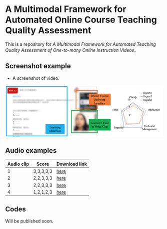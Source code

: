 # A Multimodal Framework for Automated Online Course Teaching Quality Assessment

This is a repository for *A Multimodal Framework for Automated Teaching Quality Assessment of One-to-many Online Instruction Videos*。

## Screenshot example

* A screenshot of video.


![screen](file/screen.png)


## Audio examples

| Audio clip    | Score  | Download link|
|  ----  | ----  | ----  |
| 1 | 3,3,3,3,3 |[here](file/DEMO_0_33333.wav)|
| 2 | 2,2,3,3,3 |[here](file/DEMO_1_22333.wav)|
| 3 | 2,2,3,3,3 |[here](file/DEMO_2_22333.wav)|
| 4 | 1,2,1,2,3 |[here](file/DEMO_3_12123.wav)|



    
    
## Codes
Will be published soon.


